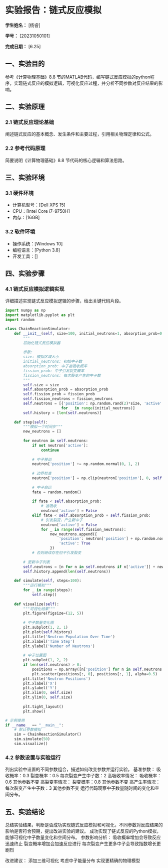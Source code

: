          
# 实验报告：链式反应模拟

**学生姓名：** [杨睿]

**学号：** [20231050101]

**完成日期：** [6.25]

## 一、实验目的
参考《计算物理基础》8.8 节的MATLAB代码，编写链式反应模拟的python程序，实现链式反应的模拟逻辑，可视化反应过程，并分析不同参数对反应结果的影响。

## 二、实验原理
### 2.1 链式反应理论基础
阐述链式反应的基本概念、发生条件和主要过程，引用相关物理定律和公式。
### 2.2 参考代码原理
简要说明《计算物理基础》8.8 节代码的核心逻辑和算法思路。

## 三、实验环境
### 3.1 硬件环境
- 计算机型号：[Dell XPS 15]
- CPU：[Intel Core i7-9750H]
- 内存：[16GB]

### 3.2 软件环境
- 操作系统：[Windows 10]
- 编程语言：[Python 3.8]
- 开发工具：[]


## 四、实验步骤
### 4.1 链式反应模拟逻辑实现
详细描述实现链式反应模拟逻辑的步骤，给出关键代码片段。
```python
import numpy as np
import matplotlib.pyplot as plt
import random

class ChainReactionSimulator:
    def __init__(self, size=100, initial_neutrons=1, absorption_prob=0.3, fission_prob=0.5, fission_neutrons=2):
        """
        初始化链式反应模拟器
        
        参数:
        size: 模拟区域大小
        initial_neutrons: 初始中子数
        absorption_prob: 中子被吸收概率
        fission_prob: 中子引发裂变概率
        fission_neutrons: 每次裂变产生的中子数
        """
        self.size = size
        self.absorption_prob = absorption_prob
        self.fission_prob = fission_prob
        self.fission_neutrons = fission_neutrons
        self.neutrons = [{'position': np.random.rand(2)*size, 'active': True} 
                         for _ in range(initial_neutrons)]
        self.history = [len(self.neutrons)]
        
    def step(self):
        """模拟一个时间步"""
        new_neutrons = []
        
        for neutron in self.neutrons:
            if not neutron['active']:
                continue
                
            # 中子移动
            neutron['position'] += np.random.normal(0, 1, 2)
            
            # 边界检查
            neutron['position'] = np.clip(neutron['position'], 0, self.size)
            
            # 中子命运
            fate = random.random()
            
            if fate < self.absorption_prob:
                # 被吸收
                neutron['active'] = False
            elif fate < self.absorption_prob + self.fission_prob:
                # 引发裂变，产生新中子
                neutron['active'] = False
                for _ in range(self.fission_neutrons):
                    new_neutrons.append({
                        'position': neutron['position'] + np.random.normal(0, 0.5, 2),
                        'active': True
                    })
            # 否则继续存在但不引发裂变
        
        # 更新中子列表
        self.neutrons = [n for n in self.neutrons if n['active']] + new_neutrons
        self.history.append(len(self.neutrons))
        
    def simulate(self, steps=100):
        """运行模拟"""
        for _ in range(steps):
            self.step()
            
    def visualize(self):
        """可视化结果"""
        plt.figure(figsize=(12, 5))
        
        # 中子数量变化图
        plt.subplot(1, 2, 1)
        plt.plot(self.history)
        plt.title('Neutron Population Over Time')
        plt.xlabel('Time Step')
        plt.ylabel('Number of Neutrons')
        
        # 中子位置图
        plt.subplot(1, 2, 2)
        if len(self.neutrons) > 0:
            positions = np.array([n['position'] for n in self.neutrons if n['active']])
            plt.scatter(positions[:, 0], positions[:, 1], alpha=0.5)
        plt.title('Neutron Positions')
        plt.xlabel('X')
        plt.ylabel('Y')
        plt.xlim(0, self.size)
        plt.ylim(0, self.size)
        
        plt.tight_layout()
        plt.show()

# 示例使用
if __name__ == "__main__":
    # 默认参数模拟
    sim = ChainReactionSimulator()
    sim.simulate(50)
    sim.visualize()
```
### 4.2 参数设置与实验运行
列出实验中设置的不同参数组合，描述如何改变参数并运行实验。
基准参数：
吸收概率：0.3
裂变概率：0.5
每次裂变产生中子数：2
高吸收率情况：
吸收概率：0.6
其他参数不变
高裂变率情况：
裂变概率：0.8
其他参数不变
高产生率情况：
每次裂变产生中子数：3
其他参数不变
运行代码观察中子数量随时间的变化和空间分布。
## 五、实验结论
总结实验结果，判断是否成功实现链式反应模拟和可视化，不同参数对反应结果的影响是否符合预期，提出改进实验的建议。
成功实现了链式反应的Python模拟，能够可视化中子数量变化和空间分布。
参数影响分析：
吸收概率增加会导致反应迅速终止
裂变概率增加会加速反应进行
每次裂变产生更多中子会导致指数增长更剧烈

改进建议：
添加三维可视化
考虑中子能量分布
实现更精确的物理模型

        
